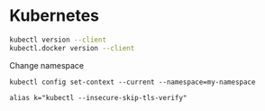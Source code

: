 # Kubernetes

```bash
kubectl version --client
kubectl.docker version --client
```

Change namespace
```
kubectl config set-context --current --namespace=my-namespace
```

```
alias k="kubectl --insecure-skip-tls-verify"
```


